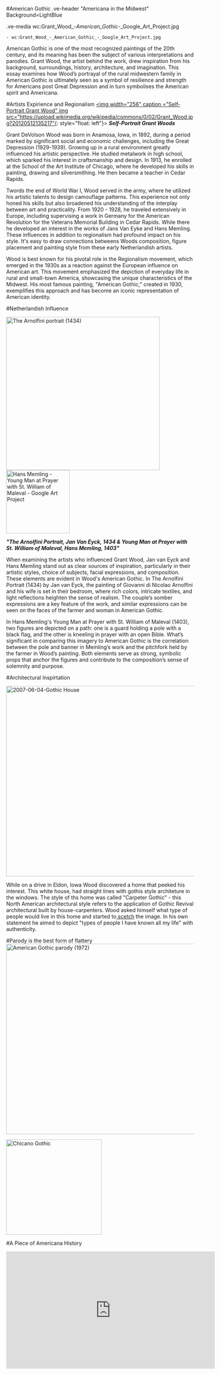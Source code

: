 #American Gothic
.ve-header "Americana in the Midwest" Background=LightBlue

.ve-media wc:Grant_Wood_-_American_Gothic_-_Google_Art_Project.jpg

    - wc:Grant_Wood_-_American_Gothic_-_Google_Art_Project.jpg

American Gothic is one of the most recognized paintings of the 20th century, and its meaning has been the subject of various interpretations and parodies. Grant Wood, the artist behind the work, drew inspiration from his background, surroundings, history, architecture, and imagination. This essay examines how Wood’s portrayal of the rural midwestern family in American Gothic is ultimately seen as a symbol of resilience and strength for Americans post Great Depression and in turn symbolises the American spirit and Americana.

#Artists Expirience and Regionalism
<a  title="Grant Wood
, Public domain, via Wikimedia Commons" href="https://commons.wikimedia.org/wiki/File:Grant_Wood.jpg"><img width="256" caption ="Self-Portrait Grant Wood" img src="https://upload.wikimedia.org/wikipedia/commons/0/02/Grant_Wood.jpg?20120512135217"{: style="float: left"}></a>
***Self-Portrait Grant Woods***


Grant DeVolson Wood was born in Anamosa, Iowa, in 1892, during a period marked by significant social and economic challenges, including the Great Depression (1929-1939). Growing up in a rural environment greatly influenced his artistic perspective. He studied metalwork in high school, which sparked his interest in craftsmanship and design. In 1913, he enrolled at the School of the Art Institute of Chicago, where he developed his skills in painting, drawing and silversmithing. He then became a teacher in Cedar Rapids. 

Twords the end of World War I, Wood served in the army, where he utilized his artistic talents to design camouflage patterns. This experience not only honed his skills but also broadened his understanding of the interplay between art and practicality. From 1920 - 1928, he traveled extensively in Europe, including supervising a work in Germany for the American Revolution for the Veterans Memorial Building in Cedar Rapids. While there he developed an interest in the works of Jans Van Eyke and Hans Memling. These influences in addition to regionalism had profound impact on his style. It's easy to draw connections betweens Woods composition, figure placement and painting style from these early Netherlandish artists.

Wood is best known for his pivotal role in the Regionalism movement, which emerged in the 1930s as a reaction against the European influence on American art. This movement emphasized the depiction of everyday life in rural and small-town America, showcasing the unique characteristics of the Midwest. His most famous painting, "American Gothic," created in 1930, exemplifies this approach and has become an iconic representation of American identity.

#Netherlandish Influence

<a title="Jan van Eyck
, Public domain, via Wikimedia Commons" href="https://commons.wikimedia.org/wiki/File:The_Arnolfini_portrait_(1434).jpg"><img width="412 Left" alt="The Arnolfini portrait (1434)" src="https://upload.wikimedia.org/wikipedia/commons/thumb/5/53/The_Arnolfini_portrait_%281434%29.jpg/512px-The_Arnolfini_portrait_%281434%29.jpg?20220513223808"></a> <a title="Hans Memling
, Public domain, via Wikimedia Commons" href="https://commons.wikimedia.org/wiki/File:Hans_Memling_-_Young_Man_at_Prayer_with_St._William_of_Maleval_-_Google_Art_Project.jpg"><img width="170 right" alt="Hans Memling - Young Man at Prayer with St. William of Maleval - Google Art Project" src="https://upload.wikimedia.org/wikipedia/commons/thumb/5/50/Hans_Memling_-_Young_Man_at_Prayer_with_St._William_of_Maleval_-_Google_Art_Project.jpg/128px-Hans_Memling_-_Young_Man_at_Prayer_with_St._William_of_Maleval_-_Google_Art_Project.jpg?20131125220431"></a> 

***"The Arnolfini Portrait, Jan Van Eyck, 1434 & Young Man at Prayer with St. William of Maleval, Hans Memling, 1403"***

When examining the artists who influenced Grant Wood, Jan van Eyck and Hans Memling stand out as clear sources of inspiration, particularly in their artistic styles, choice of subjects, facial expressions, and composition. These elements are evident in Wood's American Gothic. In The Arnolfini Portrait (1434) by Jan van Eyck, the painting of Giovanni di Nicolao Arnolfini and his wife is set in their bedroom, where rich colors, intricate textiles, and light reflections heighten the sense of realism. The couple’s somber expressions are a key feature of the work, and similar expressions can be seen on the faces of the farmer and woman in American Gothic.

In Hans Memling's Young Man at Prayer with St. William of Maleval (1403), two figures are depicted on a path: one is a guard holding a pole with a black flag, and the other is kneeling in prayer with an open Bible. What’s significant in comparing this imagery to American Gothic is the correlation between the pole and banner in Memling’s work and the pitchfork held by the farmer in Wood’s painting. Both elements serve as strong, symbolic props that anchor the figures and contribute to the composition’s sense of solemnity and purpose.

#Architectural Inspirtation

<a title="Jehjoyce at en.wikipedia, Public domain, via Wikimedia Commons" href="https://commons.wikimedia.org/wiki/File:2007-06-04-Gothic_House.jpg"><img width="512" alt="2007-06-04-Gothic House" src="https://upload.wikimedia.org/wikipedia/commons/thumb/d/d9/2007-06-04-Gothic_House.jpg/512px-2007-06-04-Gothic_House.jpg?20080519190542"></a>


While on a drive in Eldon, Iowa Wood discovered a home that peeked his interest. This white house, had straight lines with gothis style architeture in the windows. The style of ths home was called "Carpeter Gothic" - this North American architectural style refers to the application of Gothic Revival architectural built by house-carpenters. Wood asked himself what type of people would live in this home and started to[ scetch](https://iiif.si.edu/mirador/?manifest=https%3A%2F%2Fids.si.edu%2Fids%2Fmanifest%2FSAAM-1991.122.2R-V_1) the image. In his own statement  he aimed to depict "types of people I have known all my life" with authenticity.

#Parody is the best form of flattery
<a title="RCA Records, Public domain, via Wikimedia Commons" href="https://commons.wikimedia.org/wiki/File:American_Gothic_parody_(1972).png"><img width="512" alt="American Gothic parody (1972)" src="https://upload.wikimedia.org/wikipedia/commons/thumb/f/f7/American_Gothic_parody_%281972%29.png/512px-American_Gothic_parody_%281972%29.png?20130706190903"></a>

<a title="marco antonio torres, CC BY-SA 2.0 &lt;https://creativecommons.org/licenses/by-sa/2.0&gt;, via Wikimedia Commons" href="https://commons.wikimedia.org/wiki/File:Chicano_Gothic.jpg"><img width="256" alt="Chicano Gothic" src="https://upload.wikimedia.org/wikipedia/commons/6/6b/Chicano_Gothic.jpg?20200807022513"></a>

#A Piece of Americana History
 <iframe width="560" height="315" src="https://www.youtube.com/embed/Lf3ER5Ope_s?si=OXfep77kBDZsbGxd" title="YouTube video player" frameborder="0" allow="accelerometer; autoplay; clipboard-write; encrypted-media; gyroscope; picture-in-picture; web-share" referrerpolicy="strict-origin-when-cross-origin" allowfullscreen></iframe>